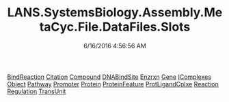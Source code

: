 ﻿---
title: LANS.SystemsBiology.Assembly.MetaCyc.File.DataFiles.Slots
date: 6/16/2016 4:56:56 AM
---

[BindReaction](T-LANS.SystemsBiology.Assembly.MetaCyc.File.DataFiles.Slots.BindReaction.html)
[Citation](T-LANS.SystemsBiology.Assembly.MetaCyc.File.DataFiles.Slots.Citation.html)
[Compound](T-LANS.SystemsBiology.Assembly.MetaCyc.File.DataFiles.Slots.Compound.html)
[DNABindSite](T-LANS.SystemsBiology.Assembly.MetaCyc.File.DataFiles.Slots.DNABindSite.html)
[Enzrxn](T-LANS.SystemsBiology.Assembly.MetaCyc.File.DataFiles.Slots.Enzrxn.html)
[Gene](T-LANS.SystemsBiology.Assembly.MetaCyc.File.DataFiles.Slots.Gene.html)
[IComplexes](T-LANS.SystemsBiology.Assembly.MetaCyc.File.DataFiles.Slots.IComplexes.html)
[Object](T-LANS.SystemsBiology.Assembly.MetaCyc.File.DataFiles.Slots.Object.html)
[Pathway](T-LANS.SystemsBiology.Assembly.MetaCyc.File.DataFiles.Slots.Pathway.html)
[Promoter](T-LANS.SystemsBiology.Assembly.MetaCyc.File.DataFiles.Slots.Promoter.html)
[Protein](T-LANS.SystemsBiology.Assembly.MetaCyc.File.DataFiles.Slots.Protein.html)
[ProteinFeature](T-LANS.SystemsBiology.Assembly.MetaCyc.File.DataFiles.Slots.ProteinFeature.html)
[ProtLigandCplxe](T-LANS.SystemsBiology.Assembly.MetaCyc.File.DataFiles.Slots.ProtLigandCplxe.html)
[Reaction](T-LANS.SystemsBiology.Assembly.MetaCyc.File.DataFiles.Slots.Reaction.html)
[Regulation](T-LANS.SystemsBiology.Assembly.MetaCyc.File.DataFiles.Slots.Regulation.html)
[TransUnit](T-LANS.SystemsBiology.Assembly.MetaCyc.File.DataFiles.Slots.TransUnit.html)
